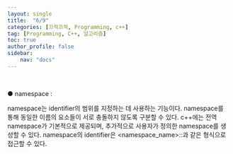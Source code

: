```yaml
---
layout: single
title:  "6/9"
categories: [끄적끄적, Programming, c++]
tag: [Programming, C++, 알고리즘]
toc: true
author_profile: false
sidebar:
    nav: "docs"
---
```


﻿

● namespace :

namespace는 identifier의 범위를 지정하는 데 사용하는 기능이다. namespace를 통해 동일한 이름의 요소들이 서로 충돌하지 않도록 구분할 수 있다. c++에는 전역 namespace가 기본적으로 제공되며, 추가적으로 사용자가 정의한 namespace를 생성할 수 있다. namespace의 identifier은 <namespace_name>::<identifier>과 같은 형식으로 접근할 수 있다.

﻿